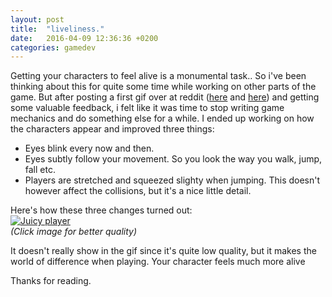 ```yaml
---
layout: post
title:  "liveliness."
date:   2016-04-09 12:36:36 +0200
categories: gamedev
---
```


Getting your characters to feel alive is a monumental task..  <!--more-->
So i've been thinking about this for quite some time while working on other parts of the game. But after posting a first gif over at reddit ([here](https://www.reddit.com/r/Unity2D/comments/4d1xga/a_sample_level_from_my_wip_coop_platformer/) and [here](https://www.reddit.com/r/Unity3D/comments/4d2l8c/a_sample_level_from_my_wip_coop_platformer_xpost/)) and getting some valuable feedback, i felt like it was time to stop writing game mechanics and do something else for a while. I ended up working on how the characters appear and improved three things:

- Eyes blink every now and then.
- Eyes subtly follow your movement. So you look the way you walk, jump, fall etc.
- Players are stretched and squeezed slighty when jumping. This doesn't however affect the collisions, but it's a nice little detail.

Here's how these three changes turned out:  
[![Juicy player](https://zippy.gfycat.com/ExcitableSoulfulAustraliancattledog.gif)](https://gfycat.com/ExcitableSoulfulAustraliancattledog)  
*(Click image for better quality)*

It doesn't really show in the gif since it's quite low quality, but it makes the world of difference when playing. Your character feels much more alive

Thanks for reading.
